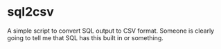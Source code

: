 sql2csv
=======

A simple script to convert SQL output to CSV format.  Someone is clearly going to tell me that SQL has this built in or something.